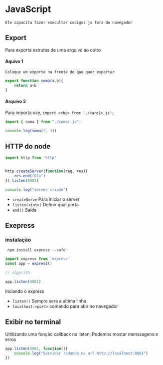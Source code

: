 # JavaScript

```Ele capacita fazer execultar codigos js fora do navegador```

## Export
Para exporta estrutas de uma arquivo ao outro

#### Aquivo 1
`Coloque um exporte na frente do que quer exportar`

```javascript
export function soma(a,b){
    return a+b
}
```

#### Arquivo 2
Para importa use, `import <obj> from './<arq1>.js';`

```javascript
import { soma } from "./somar.js";

console.log(soma(2, 3))
```

## HTTP do node
```javascript
import http from 'http'


http.createServer(function(req, res){
    res.end("Ola")
}).listen(8081)

console.log("server criado")
```
- `createServe` Para iniciar o server
- `listen(<int>)` Definir qual porta
- `end()` Saida

## Exepress

### instalação
``` npm install express --safe```

```javascript
import express from 'express'
const app = express()

// algorith

app.listen(8081)
```
Inciando o express
- `listen()` Sempre sera a ultima linha
- `localhost:<port>` comando para abir no navegador

## Exibir no terminal
Ultilizando uma função callback no listen, Podemos mostar menssagens e erros

```javascript
app.listen(8081, function(){
    console.log("Servidor rodando na url http://localhost:8081")
})
```
